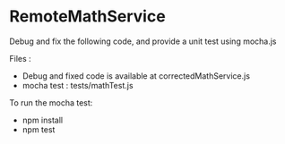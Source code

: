 # RemoteMathService

Debug and fix the following code, and provide a unit test using mocha.js


Files :
- Debug and fixed code is available at correctedMathService.js
- mocha test : tests/mathTest.js

To run the mocha test:
- npm install
- npm test
